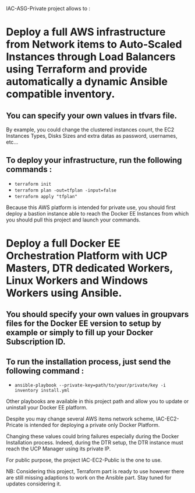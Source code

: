 IAC-ASG-Private project allows to :

# Deploy a full AWS infrastructure from Network items to Auto-Scaled Instances through Load Balancers using Terraform and provide automatically a dynamic Ansible compatible inventory.

## You can specify your own values in tfvars file.

By example, you could change the clustered instances count, the EC2 Instances Types, Disks Sizes and extra datas as password, usernames, etc...

## To deploy your infrastructure, run the following commands :

- ```terraform init```
- ```terraform plan -out=tfplan -input=false```
- ```terraform apply "tfplan"```

Because this AWS platform is intended for private use, you should first deploy a bastion instance able to reach the Docker EE Instances from which you should pull this project and launch your commands.  

# Deploy a full Docker EE Orchestration Platform with UCP Masters, DTR dedicated Workers, Linux Workers and Windows Workers using Ansible.

## You should specify your own values in groupvars files for the Docker EE version to setup by example or simply to fill up your Docker Subscription ID.
## To run the installation process, just send the following command :

- ```ansible-playbook --private-key=path/to/your/private/key -i inventory install.yml```

Other playbooks are available in this project path and allow you to update or uninstall your Docker EE platform.

Despite you may change several AWS items network scheme, IAC-EC2-Pricate is intended for deploying a private only Docker Platform.

Changing these values could bring failures especially during the Docker Installation process.
Indeed, during the DTR setup, the DTR instance must reach the UCP Manager using its private IP.

For public purpose, the project IAC-EC2-Public is the one to use.

NB: Considering this project, Terraform part is ready to use however there are still missing adaptions to work on the Ansible part. Stay tuned for updates considering it.
